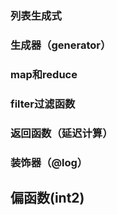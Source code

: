 ### 列表生成式

### 生成器（generator）

### map和reduce

### filter过滤函数

### 返回函数（延迟计算）

### 装饰器（@log）

## 偏函数(int2)
